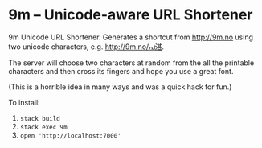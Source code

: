 9m – Unicode-aware URL Shortener
================================

9m Unicode URL Shortener. Generates a shortcut from <http://9m.no> using two
unicode characters, e.g. <http://9m.no/പ湛>.

The server will choose two characters at random from the all the printable
characters and then cross its fingers and hope you use a great font.

(This is a horrible idea in many ways and was a quick hack for fun.)

To install:

1. `stack build`
2. `stack exec 9m`
3. `open 'http://localhost:7000'`
